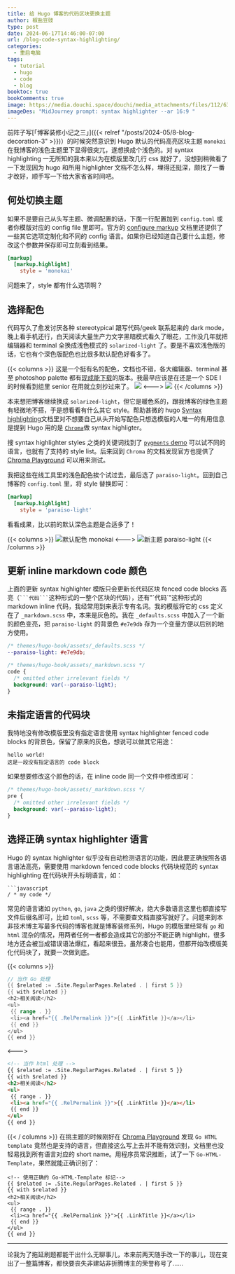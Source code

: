 ```yaml
---
title: 给 Hugo 博客的代码区块更换主题
author: 椒盐豆豉
type: post
date: 2024-06-17T14:46:00-07:00
url: /blog-code-syntax-highlighting/
categories:
  - 重启电脑
tags:
  - tutorial
  - hugo
  - code
  - blog
booktoc: true
bookComments: true
image: https://media.douchi.space/douchi/media_attachments/files/112/633/976/859/126/167/original/17126f3386e04afa.png
imageDes: "MidJourney prompt: syntax highlighter --ar 16:9 "
---
```


前阵子写[「博客装修小记之三」]({{< relref "/posts/2024-05/8-blog-decoration-3" >}})）的时候突然意识到 Hugo 默认的代码高亮区块主题 `monokai` 在我博客的浅色主题里下显得很突兀，遂想换成个浅色的。对 syntax highlighting 一无所知的我本来以为在模版里改几行 css 就好了，没想到稍微看了一下发现因为 hugo 和所用 highlighter 文档不怎么样，埋得还挺深，颇找了一番才改好，顺手写一下给大家省省时间吧。

<!--more-->

## 何处切换主题
如果不是要自己从头写主题、微调配置的话，下面一行配置加到 `config.toml` 或者你模版对应的 config file 里即可。官方的 [configure markup](https://gohugo.io/getting-started/configuration-markup/#highlight) 文档里还提供了一些其它选项定制化和不同的 config 语言。如果你已经知道自己要什么主题，修改这个参数并保存即可立刻看到结果。

```toml
[markup]
  [markup.highlight]
    style = 'monokai'
```

问题来了，style 都有什么选项啊？

## 选择配色
代码写久了愈发讨厌各种 stereotypical 跟写代码/geek 联系起来的 dark mode，晚上看手机还行，白天阅读大量生产力文字黑暗模式看久了眼花，工作没几年就把编辑器和 terminal 全换成浅色模式的 `solarized-light` 了。要是不喜欢浅色版的话，它也有个深色版配色也比很多默认配色好看多了。

{{< columns >}}
这是一个挺有名的配色，文档也不错，各大编辑器、terminal 甚至 photoshop palette 都有[现成能下载](https://ethanschoonover.com/solarized/)的版本。我最早应该是在还是一个 SDE I 的时候看到组里 senior 在用就立刻抄过来了。
![](https://github.com/altercation/solarized/raw/master/img/solarized-palette.png)
<--->
![](https://github.com/altercation/solarized/raw/master/img/solarized-vim.png)
{{< /columns >}}

本来想把博客继续换成 `solarized-light`，但它是暖色系的，跟我博客的绿色主题有轻微地不搭，于是想看看有什么其它 style。帮助甚微的 hugo [Syntax highlighting](https://gohugo.io/content-management/syntax-highlighting/)文档里对不想要自己从头开始写配色只想选模版的人唯一的有用信息是提到 Hugo 用的是 [`Chroma`](https://github.com/alecthomas/chroma)做 syntax highligter。

搜 syntax highlighter styles 之类的关键词找到了 [`pygments` demo](https://pygments.org/demo/) 可以试不同的语言，也就有了支持的 style list。后来回到 `Chroma` 的文档发现官方也提供了 [Chroma Playground](https://swapoff.org/chroma/playground/) 可以用来测试。

我把这些在线工具里的浅色配色挨个试过去，最后选了 `paraiso-light`。回到自己博客的 `config.toml` 里，将 style 替换即可：

```toml
[markup]
  [markup.highlight]
    style = 'paraiso-light'
```

看看成果，比以前的默认深色主题是合适多了！

{{< columns >}}
![默认配色 monokai ](https://media.douchi.space/douchi/media_attachments/files/112/633/991/075/706/395/original/8ec7dc13440df9d3.png)
<--->
![新主题 paraiso-light](https://media.douchi.space/douchi/media_attachments/files/112/633/994/778/689/032/original/2a9a3157c4a773b9.png)
{{< /columns >}}

## 更新 inline markdown code 颜色
上面的更新 syntax highlighter 模版只会更新长代码区块 fenced code blocks 高亮（` ```代码``` `这种形式的一整个区块的代码），还有"\`代码\`"这种形式的 markdown inline 代码，我经常用到来表示专有名词。我的模版将它的 css 定义在了 `_markdown.scss` 中，本来是灰色的。我在 `_defaults.scss` 中加入了一个新的颜色变亮，把 `paraiso-light` 的背景色 `#e7e9db` 存为一个变量方便以后别的地方使用。

```scss
/* themes/hugo-book/assets/_defaults.scss */
--paraiso-light: #e7e9db;

/* themes/hugo-book/assets/_markdown.scss */
code {
  /* omitted other irrelevant fields */
  background: var(--paraiso-light);
}
```
## 未指定语言的代码块

我特地没有修改模版里没有指定语言使用 syntax highlighter fenced code blocks 的背景色，保留了原来的灰色，想说可以做其它用途：

```
hello world!
这是一段没有指定语言的 code block
```

如果想要修改这个颜色的话，在 inline code 同一个文件中修改即可：

```scss
/* themes/hugo-book/assets/_markdown.scss */
pre {
  /* omitted other irrelevant fields */
  background: var(--paraiso-light);
}
```

## 选择正确 syntax highlighter 语言
Hugo 的 syntax highlighter 似乎没有自动检测语言的功能，因此要正确按照各语言语法高亮，需要使用 markdown fenced code blocks 代码块规范的 syntax highlighting 在代码块开头标明语言，如：

```text
```javascript
/ * my code */
```

常见的语言诸如 `python`, `go`, `java` 之类的很好解决，绝大多数语言这里也都直接写文件后缀名即可，比如 `toml`, `scss` 等，不需要查文档直接写就好了。问题来到本非技术博主写最多代码的博客也就是博客装修系列，Hugo 的模版里经常有 `go` 和 `html` 混杂的情况，用两者任何一者都会造成其它的部分不能正确 highlight，很多地方还会被当成错误语法爆红，看起来很丑。虽然凑合也能用，但都开始改模版美化代码块了，就要一次做到底。

{{< columns >}}
```Go
// 当作 Go 处理
{{ $related := .Site.RegularPages.Related . | first 5 }}
{{ with $related }}
<h2>相关阅读</h2>
<ul>
 {{ range . }}
 <li><a href="{{ .RelPermalink }}">{{ .LinkTitle }}</a></li>
 {{ end }}
</ul>
{{ end }}
```
<--->
```html
<!-- 当作 html 处理 -->
{{ $related := .Site.RegularPages.Related . | first 5 }}
{{ with $related }}
<h2>相关阅读</h2>
<ul>
 {{ range . }}
 <li><a href="{{ .RelPermalink }}">{{ .LinkTitle }}</a></li>
 {{ end }}
</ul>
{{ end }}
```
{{< / columns >}}
在挑主题的时候刚好在 [Chroma Playground](https://swapoff.org/chroma/playground/) 发现 `Go HTML template` 竟然也是支持的语言，但直接这么写上去并不能有效识别，文档里也没轻易找到所有语言对应的 short name。用程序员常识推断，试了一下 `Go-HTML-Template`，果然就能正确识别了：

```Go-HTML-Template
<!-- 使用正确的 Go-HTML-Template 标记-->
{{ $related := .Site.RegularPages.Related . | first 5 }}
{{ with $related }}
<h2>相关阅读</h2>
<ul>
 {{ range . }}
 <li><a href="{{ .RelPermalink }}">{{ .LinkTitle }}</a></li>
 {{ end }}
</ul>
{{ end }}
```

---
论我为了拖延刷题都能干出什么无聊事儿，本来前两天随手改一下的事儿，现在变出了一整篇博客，都快要丧失非建站非折腾博主的荣誉称号了……